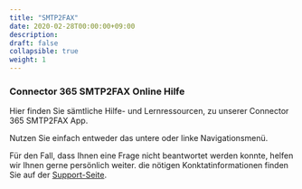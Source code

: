 ```yaml
---
title: "SMTP2FAX"
date: 2020-02-28T00:00:00+09:00
description: 
draft: false
collapsible: true
weight: 1
---
```

### Connector 365 SMTP2FAX Online Hilfe

Hier finden Sie sämtliche Hilfe- und Lernressourcen, zu unserer Connector 365 SMTP2FAX App.

Nutzen Sie einfach entweder das untere oder linke Navigationsmenü.

Für den Fall, dass Ihnen eine Frage nicht beantwortet werden konnte, helfen wir Ihnen gerne persönlich weiter. die nötigen Konktatinformationen finden Sie auf der [Support-Seite](de-de/apps/help-and-support/).